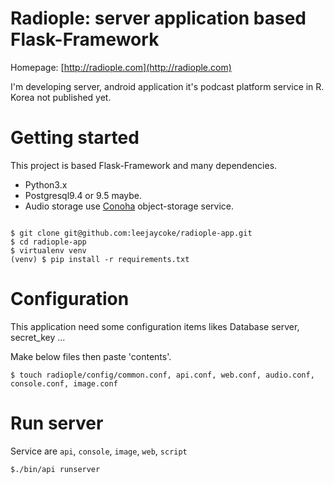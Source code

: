 # Radiople: server application based Flask-Framework


Homepage: [http://radiople.com](http://radiople.com)

I'm developing server, android application it's podcast platform service in R. Korea not published yet.

# Getting started

This project is based Flask-Framework and many dependencies.

- Python3.x
- Postgresql9.4 or 9.5 maybe.
- Audio storage use [Conoha](http://conoha.jp) object-storage service.
```

$ git clone git@github.com:leejaycoke/radiople-app.git
$ cd radiople-app
$ virtualenv venv
(venv) $ pip install -r requirements.txt
```

# Configuration

This application need some configuration items likes Database server, secret_key ...

Make below files then paste 'contents'.

```
$ touch radiople/config/common.conf, api.conf, web.conf, audio.conf, console.conf, image.conf
```

# Run server

Service are `api`, `console`, `image`, `web`, `script`

```
$./bin/api runserver
```
